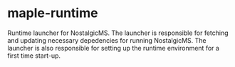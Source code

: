 # maple-runtime
Runtime launcher for NostalgicMS. The launcher is responsible for fetching and updating necessary depedencies for running NostalgicMS. The launcher is also responsible for setting up the runtime environment for a first time start-up.
